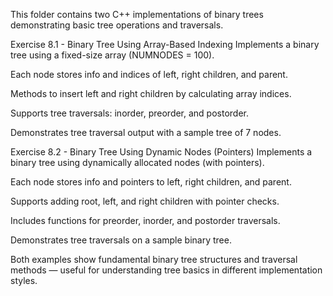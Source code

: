 This folder contains two C++ implementations of binary trees demonstrating basic tree operations and traversals.

Exercise 8.1 - Binary Tree Using Array-Based Indexing Implements a binary tree using a fixed-size array (NUMNODES = 100).

Each node stores info and indices of left, right children, and parent.

Methods to insert left and right children by calculating array indices.

Supports tree traversals: inorder, preorder, and postorder.

Demonstrates tree traversal output with a sample tree of 7 nodes.

Exercise 8.2 - Binary Tree Using Dynamic Nodes (Pointers) Implements a binary tree using dynamically allocated nodes (with pointers).

Each node stores info and pointers to left, right children, and parent.

Supports adding root, left, and right children with pointer checks.

Includes functions for preorder, inorder, and postorder traversals.

Demonstrates tree traversals on a sample binary tree.

Both examples show fundamental binary tree structures and traversal methods — useful for understanding tree basics in different implementation styles.